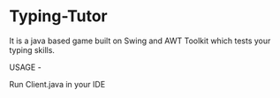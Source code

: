 # Typing-Tutor
It is a java based game built on Swing and AWT Toolkit which tests your typing skills.

USAGE - 

Run Client.java in your IDE
